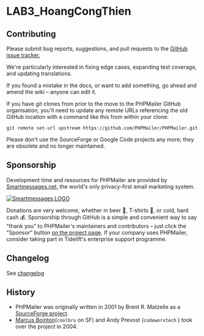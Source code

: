 # LAB3_HoangCongThien

## Contributing
Please submit bug reports, suggestions, and pull requests to the [GitHub issue tracker.](https://github.com/PHPMailer/PHPMailer/issues)

We're particularly interested in fixing edge cases, expanding test coverage, and updating translations.

If you found a mistake in the docs, or want to add something, go ahead and amend the wiki – anyone can edit it.

If you have git clones from prior to the move to the PHPMailer GitHub organisation, you'll need to update any remote URLs referencing the old GitHub location with a command like this from within your clone:

```git remote set-url upstream https://github.com/PHPMailer/PHPMailer.git```

Please don't use the SourceForge or Google Code projects any more; they are obsolete and no longer maintained.

## Sponsorship
Development time and resources for PHPMailer are provided by [Smartmessages.net](https://info.smartmessages.net/), the world's only privacy-first email marketing system.

[![Smartmessages LOGO](https://camo.githubusercontent.com/1c9fac2c126b725…d672f736d6172746d657373616765732d6c6f676f2e737667)](https://info.smartmessages.net/)

Donations are very welcome, whether in beer 🍺, T-shirts 👕, or cold, hard cash 💰. Sponsorship through GitHub is a simple and convenient way to say "thank you" to PHPMailer's maintainers and contributors – just click the "Sponsor" button [on the project page](https://github.com/PHPMailer/PHPMailer). If your company uses PHPMailer, consider taking part in Tidelift's enterprise support programme.

## Changelog
See [changelog](https://github.com/PHPMailer/PHPMailer/blob/master/changelog.md)

## History
- PHPMailer was originally written in 2001 by Brent R. Matzelle as a [SourceForge project](https://sourceforge.net/projects/phpmailer/).
- [Marcus Bointon](https://github.com/Synchro)(```coolbru```
 on SF) and Andy Prevost (```codeworxtech```
) took over the project in 2004.
